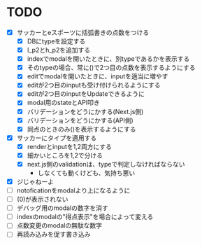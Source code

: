 # TODO

- [x] サッカーとeスポーツに括弧書きの点数をつける
  - [x] DBにtypeを設定する
  - [x] l_p2とh_p2を追加する
  - [x] indexでmodalを開いたときに、別typeであるかを表示する
  - [x] そのtypeの場合、常に()で2つ目の点数を表示するようにする
  - [x] editでmodalを開いたときに、inputを適当に増やす
  - [x] editが2つ目のinputも受け付けられるようにする
  - [x] editが2つ目のinputをUpdateできるように
  - [x] modal用のstateとAPI叩き
  - [x] バリデーションをどうにかする(Next.js側)
  - [x] バリデーションをどうにかする(API側)
  - [x] 同点のときのみ()を表示するようにする
- [x] サッカーにタイプを適用する
  - [x] renderとinputを1,2両方にする
  - [x] 細かいところを1,2で分ける
  - [x] next.js側のvalidationは、typeで判定しなければならない
    - しなくても動くけども、気持ち悪い
- [x] ジじゃねーよ
- [ ] notoficationをmodalより上になるように
- [ ] (0)が表示されない
- [ ] デバッグ用のmodalの数字を消す
- [ ] indexのmodalの"得点表示"を場合によって変える
- [ ] 点数変更のmodalの無駄な数字
- [ ] 再読み込みを促す書き込み
